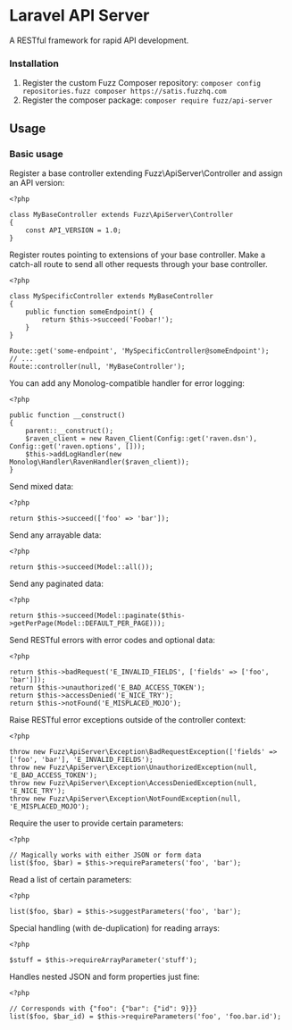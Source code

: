 Laravel API Server
==================

A RESTful framework for rapid API development.


### Installation
1. Register the custom Fuzz Composer repository: ```composer config repositories.fuzz composer https://satis.fuzzhq.com``` 
2. Register the composer package: ```composer require fuzz/api-server```

## Usage
### Basic usage

Register a base controller extending Fuzz\ApiServer\Controller and assign an API version:

    <?php
    
    class MyBaseController extends Fuzz\ApiServer\Controller
    {
    	const API_VERSION = 1.0;
    }

Register routes pointing to extensions of your base controller. Make a catch-all route to send all other requests through your base controller.

    <?php
    
    class MySpecificController extends MyBaseController
    {
        public function someEndpoint() {
            return $this->succeed('Foobar!');
        }
    }
    
    Route::get('some-endpoint', 'MySpecificController@someEndpoint');
    // ...
    Route::controller(null, 'MyBaseController');

You can add any Monolog-compatible handler for error logging:

    <?php
    
    public function __construct()
    {
        parent::__construct();
        $raven_client = new Raven_Client(Config::get('raven.dsn'), Config::get('raven.options', []));
        $this->addLogHandler(new Monolog\Handler\RavenHandler($raven_client));
    }
    
Send mixed data:

    <?php
    
    return $this->succeed(['foo' => 'bar']);

Send any arrayable data:

    <?php
    
    return $this->succeed(Model::all());

Send any paginated data:

    <?php
    
    return $this->succeed(Model::paginate($this->getPerPage(Model::DEFAULT_PER_PAGE)));

Send RESTful errors with error codes and optional data:

    <?php
    
    return $this->badRequest('E_INVALID_FIELDS', ['fields' => ['foo', 'bar']]);
    return $this->unauthorized('E_BAD_ACCESS_TOKEN');
    return $this->accessDenied('E_NICE_TRY');
    return $this->notFound('E_MISPLACED_MOJO');

Raise RESTful error exceptions outside of the controller context:

    <?php
    
    throw new Fuzz\ApiServer\Exception\BadRequestException(['fields' => ['foo', 'bar'], 'E_INVALID_FIELDS');
    throw new Fuzz\ApiServer\Exception\UnauthorizedException(null, 'E_BAD_ACCESS_TOKEN');
    throw new Fuzz\ApiServer\Exception\AccessDeniedException(null, 'E_NICE_TRY');
    throw new Fuzz\ApiServer\Exception\NotFoundException(null, 'E_MISPLACED_MOJO');
    
Require the user to provide certain parameters:

    <?php

    // Magically works with either JSON or form data
    list($foo, $bar) = $this->requireParameters('foo', 'bar');
    
Read a list of certain parameters:

    <?php
    
    list($foo, $bar) = $this->suggestParameters('foo', 'bar');
    
Special handling (with de-duplication) for reading arrays:

    <?php
    
    $stuff = $this->requireArrayParameter('stuff');

Handles nested JSON and form properties just fine:

    <?php
    
    // Corresponds with {"foo": {"bar": {"id": 9}}}
    list($foo, $bar_id) = $this->requireParameters('foo', 'foo.bar.id');